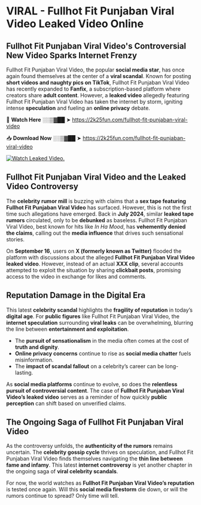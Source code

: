 # VIRAL - Fullhot Fit Punjaban Viral Video Leaked Video Online

## **Fullhot Fit Punjaban Viral Video's Controversial New Video Sparks Internet Frenzy**  

Fullhot Fit Punjaban Viral Video, the popular **social media star**, has once again found themselves at the center of a **viral scandal**. Known for posting **short videos and naughty pics on TikTok**, Fullhot Fit Punjaban Viral Video has recently expanded to **Fanfix**, a subscription-based platform where creators share **adult content**. However, a **leaked video** allegedly featuring Fullhot Fit Punjaban Viral Video has taken the internet by storm, igniting intense **speculation** and fueling an **online privacy** debate.  

🔴 **Watch Here** ░░▒▓██ ➤ https://2k25fun.com/fullhot-fit-punjaban-viral-video  

📥 **Download Now** ░░▒▓██ ➤ https://2k25fun.com/fullhot-fit-punjaban-viral-video  

[![Watch Leaked Video.](https://miro.medium.com/v2/resize:fit:828/format:webp/1*cilzJN44JGOrTw9NJCrNHA.gif "Watch Leaked Video")](https://2k25fun.com/fullhot-fit-punjaban-viral-video)

## **Fullhot Fit Punjaban Viral Video and the Leaked Video Controversy**  

The **celebrity rumor mill** is buzzing with claims that a **sex tape featuring Fullhot Fit Punjaban Viral Video** has surfaced. However, this is not the first time such allegations have emerged. Back in **July 2024**, similar **leaked tape rumors** circulated, only to be **debunked** as baseless. Fullhot Fit Punjaban Viral Video, best known for hits like *In Ha Mood*, has **vehemently denied the claims**, calling out the **media influence** that drives such sensational stories.  

On **September 16**, users on **X (formerly known as Twitter)** flooded the platform with discussions about the alleged **Fullhot Fit Punjaban Viral Video leaked video**. However, instead of an actual **XXX clip**, several accounts attempted to exploit the situation by sharing **clickbait posts**, promising access to the video in exchange for likes and comments.  

## **Reputation Damage in the Digital Era**  

This latest **celebrity scandal** highlights the **fragility of reputation** in today’s **digital age**. For **public figures** like Fullhot Fit Punjaban Viral Video, the **internet speculation** surrounding **viral leaks** can be overwhelming, blurring the line between **entertainment and exploitation**.  

- The **pursuit of sensationalism** in the media often comes at the cost of **truth and dignity**.  
- **Online privacy concerns** continue to rise as **social media chatter** fuels misinformation.  
- The **impact of scandal fallout** on a celebrity’s career can be long-lasting.  

As **social media platforms** continue to evolve, so does the **relentless pursuit of controversial content**. The case of **Fullhot Fit Punjaban Viral Video’s leaked video** serves as a reminder of how quickly **public perception** can shift based on unverified claims.  

## **The Ongoing Saga of Fullhot Fit Punjaban Viral Video**  

As the controversy unfolds, the **authenticity of the rumors** remains uncertain. The **celebrity gossip cycle** thrives on speculation, and Fullhot Fit Punjaban Viral Video finds themselves navigating the **thin line between fame and infamy**. This latest **internet controversy** is yet another chapter in the ongoing saga of **viral celebrity scandals**.  

For now, the world watches as **Fullhot Fit Punjaban Viral Video’s reputation** is tested once again. Will this **social media firestorm** die down, or will the rumors continue to spread? Only time will tell.